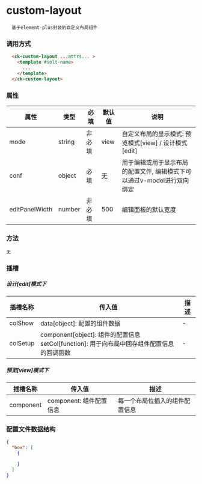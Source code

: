 # custom-layout

```
  基于element-plus封装的自定义布局组件
```

### 调用方式

```html
  <ck-custom-layout ...attrs... >
    <template #solt-name>
      ...
    </template>
  </ck-custom-layout>
```

### 属性
|属性|类型|必填|默认值|说明|
|-|-|-|-|-|
| mode |string|非必填|view|自定义布局的显示模式: 预览模式[view] / 设计模式[edit]|
| conf |object|必填|无|用于编辑或用于显示布局的配置文件, 编辑模式下可以通过v-model进行双向绑定|
| editPanelWidth |number|非必填|500|编辑面板的默认宽度|

### 方法
  ```
  无
  ```

### 插槽

  ##### 设计[edit]模式下

|插槽名称|传入值|描述|
|-|-|-|
|colShow|data[object]: 配置的组件数据|-|
|colSetup|component[object]: 组件的配置信息 <br> setCol[function]: 用于向布局中回存组件配置信息的回调函数|-|
  ##### 预览[view]模式下

|插槽名称|传入值|描述|
|-|-|-|
|component|component: 组件配置信息|每一个布局位插入的组件配置信息|

### 配置文件数据结构
```json
{
  "box": [
    {

    }
  ]
}
```
